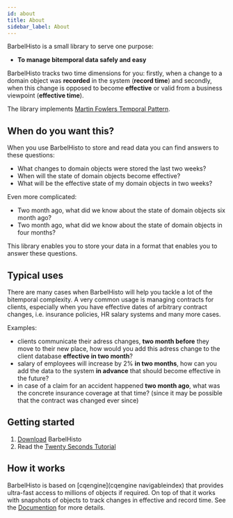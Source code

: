 ```yaml
---
id: about
title: About
sidebar_label: About
---
```

BarbelHisto is a small library to serve one purpose:
- **To manage bitemporal data safely and easy**

BarbelHisto tracks two time dimensions for you: firstly, when a change to a domain object was **recorded** in the system (**record time**) and secondly, when this change is opposed to become **effective** or valid from a business viewpoint (**effective time**).

The library implements [Martin Fowlers Temporal Pattern](https://martinfowler.com/eaaDev/timeNarrative.html). 

## When do you want this?
When you use BarbelHisto to store and read data you can find answers to these questions:

- What changes to domain objects were stored the last two weeks?
- When will the state of domain objects become effective?
- What will be the effective state of my domain objects in two weeks?

Even more complicated:

- Two month ago, what did we know about the state of domain objects six month ago?
- Two month ago, what did we know about the state of domain objects in four months?

This library enables you to store your data in a format that enables you to answer these questions.

## Typical uses
There are many cases when BarbelHisto will help you tackle a lot of the bitemporal complexity. A very common usage is managing contracts for clients, especially when you have effective dates of arbitrary contract changes, i.e. insurance policies, HR salary systems and many more cases. 

Examples:
- clients communicate their adress changes, **two month before** they move to their new place, how would you add this adress change to the client database **effective in two month**?
- salary of employees will increase by 2% **in two months**, how can you add the data to the system **in advance** that should become effective in the future?
- in case of a claim for an accident happened **two month ago**, what was the concrete insurance coverage at that time? (since it may be possible that the contract was changed ever since)

## Getting started
1. [Download](download.md) BarbelHisto
2. Read the [Twenty Seconds Tutorial](getstarted.md)

## How it works
BarbelHisto is based on [cqengine](cqengine navigableindex) that provides ultra-fast access to millions of objects if required. On top of that it works with snapshots of objects to track changes in effective and record time. See the [Documention](inmemory.md) for more details.
